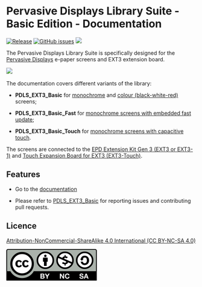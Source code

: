 # Pervasive Displays Library Suite - Basic Edition - Documentation

[![Release](https://img.shields.io/github/v/release/rei-vilo/PDLS_EXT3_Basic_Documentation)](https://rei-vilo.github.io/PDLS_EXT3_Basic_Documentation/html/index.html) [![GitHub issues](https://img.shields.io/github/issues/rei-vilo/PDLS_EXT3_Basic)](https://github.com/rei-vilo/PDLS_EXT3_Basic/issues) [![](https://img.shields.io/badge/-Documentation-blue)](https://rei-vilo.github.io/PDLS_EXT3_Basic_Documentation/html/index.html)

The Pervasive Displays Library Suite is specifically designed for the [Pervasive Displays](https://www.pervasivedisplays.com) e-paper screens and EXT3 extension board.

![](https://pdls.pervasivedisplays.com/userguide/img/Logo_PDI_text_320.png)

The documentation covers different variants of the library:

* **PDLS_EXT3_Basic** for [monochrome](https://www.pervasivedisplays.com/products/?_sft_product_colour=black-white) and [colour (black-white-red)](https://www.pervasivedisplays.com/products/?_sft_product_colour=black-white-red) screens;

* **PDLS_EXT3_Basic_Fast** for [monochrome screens with embedded fast update](https://www.pervasivedisplays.com/product/2-71-e-ink-display-aurora-mb-v231/);

* **PDLS_EXT3_Basic_Touch** for [monochrome screens with capacitive touch](https://www.pervasivedisplays.com/product/2-71-e-ink-display-aurora-mb-v231/).

The screens are connected to the [EPD Extension Kit Gen 3 (EXT3 or EXT3-1)](https://www.pervasivedisplays.com/product/epd-extension-kit-gen-3-EXT3/) and [Touch Expansion Board for EXT3 (EXT3-Touch)](https://www.pervasivedisplays.com/product/touch-expansion-board-ext3-touch/).

## Features

+ Go to the [documentation](https://rei-vilo.github.io/PDLS_EXT3_Basic_Documentation/index.html) 

+ Please refer to [PDLS_EXT3_Basic](https://github.com/rei-vilo/PDLS_EXT3_Basic/issues) for reporting issues and contributing pull requests.

## Licence

[Attribution-NonCommercial-ShareAlike 4.0 International (CC BY-NC-SA 4.0)](./LICENCE.md)

![](./by-nc-sa.svg)
